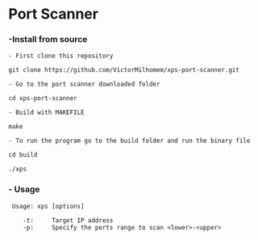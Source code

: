 # Port Scanner

### -Install from source

```
- First clone this repository

git clone https://github.com/VictorMilhomem/xps-port-scanner.git

- Go to the port scanner downloaded folder

cd xps-port-scanner

- Build with MAKEFILE

make

- To run the program go to the build folder and run the binary file

cd build

./xps

```

### - Usage

```
 Usage: xps [options]

    -t:     Target IP address
    -p:     Specify the ports range to scan <lower>-<upper>


```




